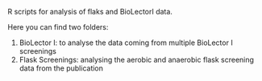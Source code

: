 R scripts for analysis of flaks and BioLectorI data. 

Here you can find two folders: 
1. BioLector I: to analyse the data coming from multiple BioLector I screenings
2. Flask Screenings: analysing the aerobic and anaerobic flask screening data from the publication
